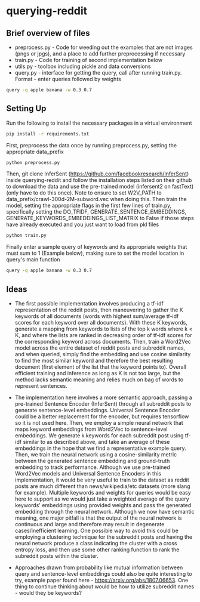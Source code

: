 # querying-reddit 

## Brief overview of files

* preprocess.py - Code for weeding out the examples that are not images (pngs or jpgs), and a place to add further preprocessing if necessary
* train.py - Code for training of second implementation below
* utils.py - toolbox including pickle and data conversions
* query.py - interface for getting the query, call after running train.py. Format - enter queries followed by weights
```bash
query -q apple banana -w 0.3 0.7
```

## Setting Up
Run the following to install the necessary packages in a virtual environment
```bash
pip install -r requirements.txt
```
First, preprocess the data once by running preprocess.py, setting the appropriate data_prefix
```bash
python preprocess.py
```
Then, git clone InferSent (https://github.com/facebookresearch/InferSent) inside querying-reddit and follow the installation steps listed on their github to download the data and use the pre-trained model (infersent2 on fastText) (only have to do this once). Note to ensure to set W2V_PATH to data_prefix/crawl-300d-2M-subword.vec when doing this.
Then train the model, setting the appropriate flags in the first few lines of train.py, specifically setting the DO_TFIDF, GENERATE_SENTENCE_EMBEDDINGS, GENERATE_KEYWORDS_EMBEDDINGS_LIST_MATRIX to False if those steps have already executed and you just want to load from pkl files
```bash
python train.py
```
Finally enter a sample query of keywords and its appropriate weights that must sum to 1 (Example below), making sure to set the model location in query's main function
```bash
query -q apple banana -w 0.3 0.7
```

## Ideas

* The first possible implementation involves producing a tf-idf representation of the reddit posts, then maneuvering to gather the K keywords of all documents (words with highest sum/average tf-idf scores for each keyword over all documents). With these K keywords, generate a mapping from keywords to lists of the top k words where k < K, and where the lists are ranked in decreasing order of tf-idf scores for the corresponding keyword across documents. Then, train a Word2Vec model across the entire dataset of reddit posts and subreddit names, and when queried, simply find the embedding and use cosine similarity to find the most similar keyword and therefore the best resulting document (first element of the list that the keyword points to). Overall efficient training and inference as long as K is not too large, but the method lacks semantic meaning and relies much on bag of words to represent sentences.

* The implementation here involves a more semantic approach, passing a pre-trained Sentence Encoder (InferSent) through all subreddit posts to generate sentence-level embeddings. Universal Sentence Encoder could be a better replacement for the encoder, but requires tensorflow so it is not used here. Then, we employ a simple neural network that maps keyword embeddings from Word2Vec to sentence-level embeddings. We generate k keywords for each subreddit post using tf-idf similar to as described above, and take an average of these embeddings in the hope that we find a representative example query. Then, we train the neural network using a cosine-similarity metric between the generated sentence embedding and ground-truth embedding to track performance. Although we use pre-trained Word2Vec models and Universal Sentence Encoders in this implementation, it would be very useful to train to the dataset as reddit posts are much different than news/wikipedia/etc datasets (more slang for example). Multiple keywords and weights for queries would be easy here to support as we would just take a weighted average of the query keywords' embeddings using provided weights and pass the generated embedding through the neural network. Although we now have semantic meaning, one major pitfall is that the output of the neural network is continuous and large and therefore may result in degenerate cases/inefficient learning. One possible way to avoid this could be employing a clustering technique for the subreddit posts and having the neural network produce a class indicating the cluster with a cross entropy loss, and then use some other ranking function to rank the subreddit posts within the cluster.

* Approaches drawn from probability like mutual information between query and sentence-level embeddings could also be quite interesting to try, example paper found here - https://arxiv.org/abs/1807.06653. One thing to continue thinking about would be how to utilize subreddit names - would they be keywords?
